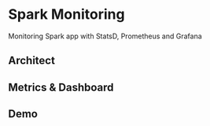 # Spark Monitoring
Monitoring Spark app with StatsD, Prometheus and Grafana

## Architect

## Metrics & Dashboard

## Demo
